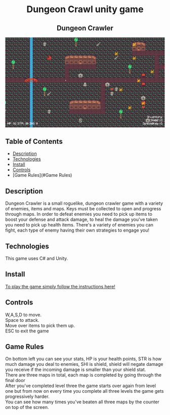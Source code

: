 <div align="center">
    
# Dungeon Crawl unity game
    
## Dungeon Crawler
</div>

![App Screenshot](https://github.com/CodecoolGlobal/dungeon-crawl-2-csharp-Asanque/blob/development/DungeonCrawlerLVL3.png)
## Table of Contents
- [Description](#Description)
- [Technologies](#Technologies)
- [Install](#Install)
- [Controls](#Controls)
- [Game Rules](#Game Rules)
    
## Description
Dungeon Crawler is a small roguelike, dungeon crawler game with a variety of enemies, items and maps.
Keys must be collected to open and progress through maps. In order to defeat enemies you need to pick up items to boost your defense and attack damage, to heal the damage you've taken you need to pick up health items. 
There's a variety of enemies you can fight, each type of enemy having their own strategies to engage you!
    
## Technologies
This game uses C# and Unity.
    
## Install
[To play the game simply follow the instructions here!](https://github.com/CodecoolGlobal/dungeon-crawl-2-csharp-Asanque/releases/tag/Release)

## Controls
W,A,S,D to move. <br>
Space to attack. <br>
Move over items to pick them up. <br>
ESC to exit the game

## Game Rules
On bottom left you can see your stats, HP is your health points, STR is how much damage you deal to enemies, SHI is shield, shield will negate damage you receive if the incoming damage is smaller than your shield stat.<br>
There are three maps in total, each map is completed by going through the final door<br>
After you've completed level three the game starts over again from level one but from now on every time you complete all three levels the game gets progressively harder.<br>
You can see how many times you've beaten all three maps by the counter on top of the screen.
